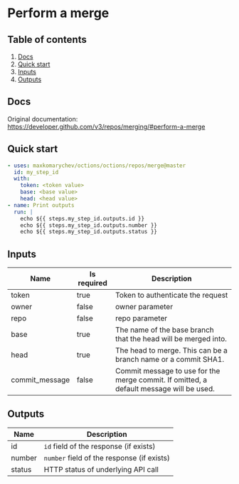 # Perform a merge

## Table of contents

1. [Docs](#docs)
1. [Quick start](#quick-start)
1. [Inputs](#inputs)
1. [Outputs](#outputs)

<a name="quick-start" ></a>
## Docs

Original documentation: https://developer.github.com/v3/repos/merging/#perform-a-merge




<a name="quick start" ></a>
## Quick start

```yaml
- uses: maxkomarychev/octions/octions/repos/merge@master
  id: my_step_id
  with:
    token: <token value>
    base: <base value>
    head: <head value>
- name: Print outputs
  run: |
    echo ${{ steps.my_step_id.outputs.id }}
    echo ${{ steps.my_step_id.outputs.number }}
    echo ${{ steps.my_step_id.outputs.status }}
```


<a name="inputs" ></a>
## Inputs

| Name | Is required | Description |
|---|---|---|
|token|true|Token to authenticate the request
|owner|false|owner parameter
|repo|false|repo parameter
|base|true|The name of the base branch that the head will be merged into.
|head|true|The head to merge. This can be a branch name or a commit SHA1.
|commit_message|false|Commit message to use for the merge commit. If omitted, a default message will be used.

<a name="outputs" ></a>
## Outputs

| Name | Description |
|---|---|
|id|`id` field of the response (if exists)|
|number|`number` field of the response (if exists)|
|status|HTTP status of underlying API call|

